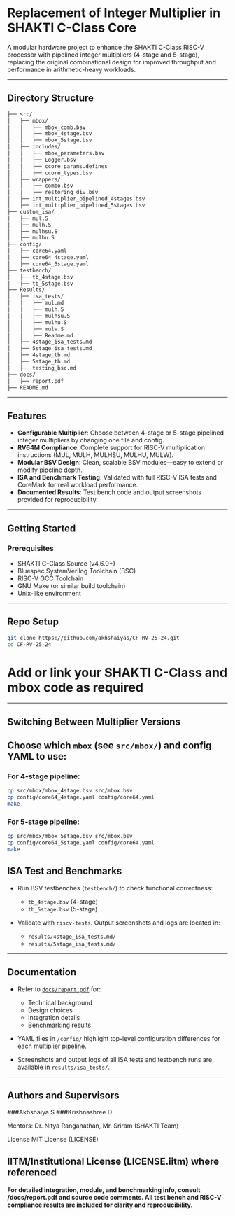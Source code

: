 # Replacement of Integer Multiplier in SHAKTI C-Class Core

A modular hardware project to enhance the SHAKTI C-Class RISC-V processor with pipelined integer multipliers (4-stage and 5-stage), replacing the original combinational design for improved throughput and performance in arithmetic-heavy workloads.

---

##  Directory Structure

```bash
├── src/
│   ├── mbox/
│   │   ├── mbox_comb.bsv
│   │   ├── mbox_4stage.bsv
│   │   ├── mbox_5stage.bsv
│   ├── includes/
│   │   ├── mbox_parameters.bsv
│   │   ├── Logger.bsv
│   │   ├── ccore_params.defines
│   │   ├── ccore_types.bsv
│   ├── wrappers/
│   │   ├── combo.bsv
│   │   ├── restoring_div.bsv
│   ├── int_multiplier_pipelined_4stages.bsv
│   ├── int_multiplier_pipelined_5stages.bsv
├── custom_isa/
│   ├── mul.S
│   ├── mulh.S
│   ├── mulhsu.S
│   ├── mulhu.S
├── config/
│   ├── core64.yaml
│   ├── core64_4stage.yaml
│   ├── core64_5stage.yaml
├── testbench/
│   ├── tb_4stage.bsv
│   ├── tb_5stage.bsv
├── Results/
│   ├── isa_tests/
│   │   ├── mul.md
│   │   ├── mulh.S
│   │   ├── mulhsu.S
│   │   ├── mulhu.S
│   │   ├── mulw.S
│   │   ├── Readme.md
│   ├── 4stage_isa_tests.md
│   ├── 5stage_isa_tests.md
│   ├── 4stage_tb.md
│   ├── 5stage_tb.md
│   ├── testing_bsc.md
├── docs/
│   ├── report.pdf
├── README.md

 ```
---

##  Features

- **Configurable Multiplier**: Choose between 4-stage or 5-stage pipelined integer multipliers by changing one file and config.
- **RV64M Compliance**: Complete support for RISC-V multiplication instructions (MUL, MULH, MULHSU, MULHU, MULW).
- **Modular BSV Design**: Clean, scalable BSV modules—easy to extend or modify pipeline depth.
- **ISA and Benchmark Testing**: Validated with full RISC-V ISA tests and CoreMark for real workload performance.
- **Documented Results**: Test bench code and output screenshots provided for reproducibility.

---

##  Getting Started

### Prerequisites

- SHAKTI C-Class Source (v4.6.0+)
- Bluespec SystemVerilog Toolchain (BSC)
- RISC-V GCC Toolchain
- GNU Make (or similar build toolchain)
- Unix-like environment

---

##  Repo Setup

```bash
git clone https://github.com/akhshaiyas/CF-RV-25-24.git
cd CF-RV-25-24
 ```
# Add or link your SHAKTI C-Class and mbox code as required
---
##  Switching Between Multiplier Versions

Choose which `mbox` (see `src/mbox/`) and config YAML to use:
---
### For 4-stage pipeline:

```bash
cp src/mbox/mbox_4stage.bsv src/mbox.bsv
cp config/core64_4stage.yaml config/core64.yaml
make
 ```
### For 5-stage pipeline:

```bash
cp src/mbox/mbox_5stage.bsv src/mbox.bsv
cp config/core64_5stage.yaml config/core64.yaml
make
 ```
##  ISA Test and Benchmarks

- Run BSV testbenches (`testbench/`) to check functional correctness:
  - `tb_4stage.bsv` (4-stage)
  - `tb_5stage.bsv` (5-stage)

- Validate with `riscv-tests`. Output screenshots and logs are located in:
  - `results/4stage_isa_tests.md/`
  - `results/5stage_isa_tests.md/`

---

##  Documentation

- Refer to [`docs/report.pdf`](docs/report.pdf) for:
  - Technical background
  - Design choices
  - Integration details
  - Benchmarking results

- YAML files in `/config/` highlight top-level configuration differences for each multiplier pipeline.

- Screenshots and output logs of all ISA tests and testbench runs are available in `results/isa_tests/`.

---
## Authors and Supervisors
###Akhshaiya S 
###Krishnashree D

Mentors: Dr. Nitya Ranganathan, Mr. Sriram (SHAKTI Team)

 License
MIT License (LICENSE)

IITM/Institutional License (LICENSE.iitm) where referenced
---
#### For detailed integration, module, and benchmarking info, consult /docs/report.pdf and source code comments. All test bench and RISC-V compliance results are included for clarity and reproducibility.
